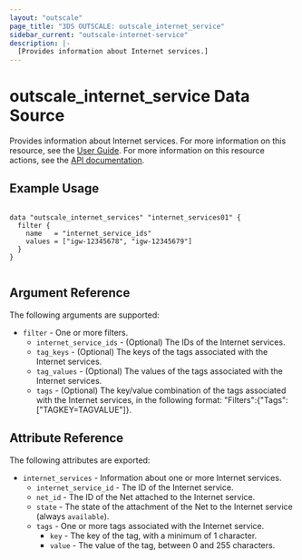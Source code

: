 ```yaml
---
layout: "outscale"
page_title: "3DS OUTSCALE: outscale_internet_service"
sidebar_current: "outscale-internet-service"
description: |-
  [Provides information about Internet services.]
---
```


# outscale_internet_service Data Source

Provides information about Internet services.
For more information on this resource, see the [User Guide](https://wiki.outscale.net/display/EN/About+Internet+Gateways).
For more information on this resource actions, see the [API documentation](https://docs.outscale.com/api#3ds-outscale-api-internetservice).

## Example Usage

```hcl

data "outscale_internet_services" "internet_services01" {
  filter {
    name   = "internet_service_ids"
    values = ["igw-12345678", "igw-12345679"]
  }
}


```

## Argument Reference

The following arguments are supported:

* `filter` - One or more filters.
  * `internet_service_ids` - (Optional) The IDs of the Internet services.
  * `tag_keys` - (Optional) The keys of the tags associated with the Internet services.
  * `tag_values` - (Optional) The values of the tags associated with the Internet services.
  * `tags` - (Optional) The key/value combination of the tags associated with the Internet services, in the following format: "Filters":{"Tags":["TAGKEY=TAGVALUE"]}.

## Attribute Reference

The following attributes are exported:

* `internet_services` - Information about one or more Internet services.
  * `internet_service_id` - The ID of the Internet service.
  * `net_id` - The ID of the Net attached to the Internet service.
  * `state` - The state of the attachment of the Net to the Internet service (always `available`).
  * `tags` - One or more tags associated with the Internet service.
      * `key` - The key of the tag, with a minimum of 1 character.
      * `value` - The value of the tag, between 0 and 255 characters.
